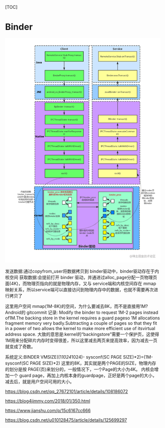 [TOC]

# Binder






![](Binder实现原理.image)






发送数据:通过copyfrom_user将数据拷贝到 binder驱动中，binder驱动存在于内核空间
获取数据:会提前打开 binder 驱动，并通进过alloc_page分配一页物理页面(4K)，而物理页指向的就是物理内存，又与 service端和内核空间存在 mmap 映射关系，所以service端可以直接访问到物理内存中的数据，也就不需要再次进行拷贝了



这里用户空间 mmap(1M-8K)的空间，为什么要减去8K，而不是直接用1M?
Android的 gitcommit 记录:
Modify the binder to request 1M-2 pages instead of1M.The backing store in the kernel requires a guard pageso 1M
allocations fragment memory very badly.Subtracting a couple of pages so that they fit in a power of two allows the kernel to make more efficient use of itsvirtual address space.
大致的意思是:kernel的“backingstore”需要一个保护页，这使得1M用来分配碎片内存时变得很差，所以这里减去两页来提高效率，因为减去一页就变成了奇数。

系统定义:BINDER VMSIZE((1*1024*1024)-
sysconf(SC PAGE SIZE)*2)=(1M-sysconf(SC PAGE SIZE)*2)
这里的8K，其实就是两个PAGE的SIZE，物理内存的划分是按 PAGE(页)来划分的，一般情况下，一个Page的大小为4K。
内核会增加一个 guard page，再加上内核本身的guardpage，正好是两个page的大小，减去后，就是用户空间可用的大小。














https://blog.csdn.net/qq_27672101/article/details/108186072

https://blog4jimmy.com/2018/01/350.html

https://www.jianshu.com/p/15c6167cc666

https://blog.csdn.net/u010128475/article/details/125699297




